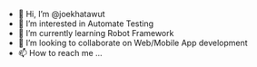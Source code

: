- 👋 Hi, I’m @joekhatawut
- 👀 I’m interested in Automate Testing
- 🌱 I’m currently learning Robot Framework
- 💞️ I’m looking to collaborate on Web/Mobile App development
- 📫 How to reach me ...

<!---
joekhatawut/joekhatawut is a ✨ special ✨ repository because its `README.md` (this file) appears on your GitHub profile.
You can click the Preview link to take a look at your changes.
--->
